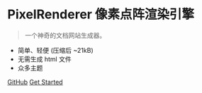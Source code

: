 <!-- _coverpage.md -->

[comment]: <> (![logo]&#40;_media/icon.svg&#41;)

# PixelRenderer 像素点阵渲染引擎

> 一个神奇的文档网站生成器。

- 简单、轻便 (压缩后 ~21kB)
- 无需生成 html 文件
- 众多主题

[GitHub](https://github.com/llllhy/PixelRenderer/)
[Get Started](#docsify)